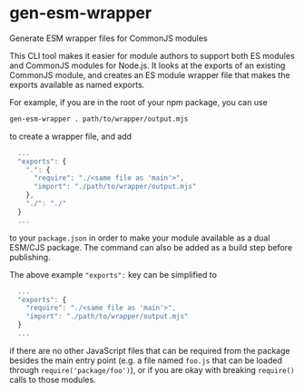 # gen-esm-wrapper

Generate ESM wrapper files for CommonJS modules

This CLI tool makes it easier for module authors to support both ES modules
and CommonJS modules for Node.js.
It looks at the exports of an existing CommonJS module, and creates
an ES module wrapper file that makes the exports available as named exports.

For example, if you are in the root of your npm package, you can use

```bash
gen-esm-wrapper . path/to/wrapper/output.mjs
```

to create a wrapper file, and add

```js
  ...
  "exports": {
    ".": {
      "require": "./<same file as 'main'>",
      "import": "./path/to/wrapper/output.mjs"
    },
    "./": "./"
  }
  ...
```

to your `package.json` in order to make your module available as a dual
ESM/CJS package.
The command can also be added as a build step before publishing.

The above example `"exports":` key can be simplified to

```js
  ...
  "exports": {
    "require": "./<same file as 'main'>",
    "import": "./path/to/wrapper/output.mjs"
  }
  ...
```

if there are no other JavaScript files that can be required from the package
besides the main entry point (e.g. a file named `foo.js` that can be loaded
through `require('package/foo')`), or if you are okay with breaking
`require()` calls to those modules.
